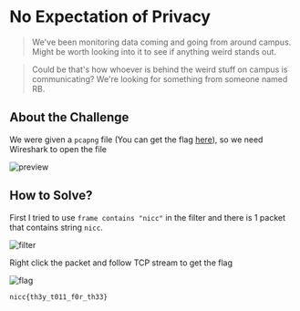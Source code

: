 # No Expectation of Privacy
> We've been monitoring data coming and going from around campus. Might be worth looking into it to see if anything weird stands out.

> Could be that's how whoever is behind the weird stuff on campus is communicating? We're looking for something from someone named RB.

## About the Challenge
We were given a `pcapng` file (You can get the flag [here](caughtin2023.pcapng)), so we need Wireshark to open the file

![preview](images/preview.png)

## How to Solve?
First I tried to use `frame contains "nicc"` in the filter and there is 1 packet that contains string `nicc`.

![filter](images/filter.png)

Right click the packet and follow TCP stream to get the flag

![flag](images/flag.png)

```
nicc{th3y_t011_f0r_th33}
```